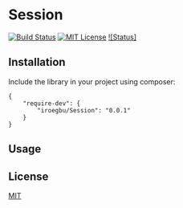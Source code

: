 # Session

[![Build Status](https://travis-ci.org/iroegbu/Session.svg?branch=master)](https://travis-ci.org/iroegbu/Session)
[![MIT License](https://img.shields.io/badge/license-MIT-blue.svg)](http://spdx.org/licenses/MIT)
[![Status]](https://img.shields.io/badge/Status-In%20Development-orange.svg)

## Installation

Include the library in your project using composer:

    {
        "require-dev": {
            "iroegbu/Session": "0.0.1"
        }
    }

## Usage

## License

[MIT][mit]

[mit]: http://spdx.org/licenses/MIT